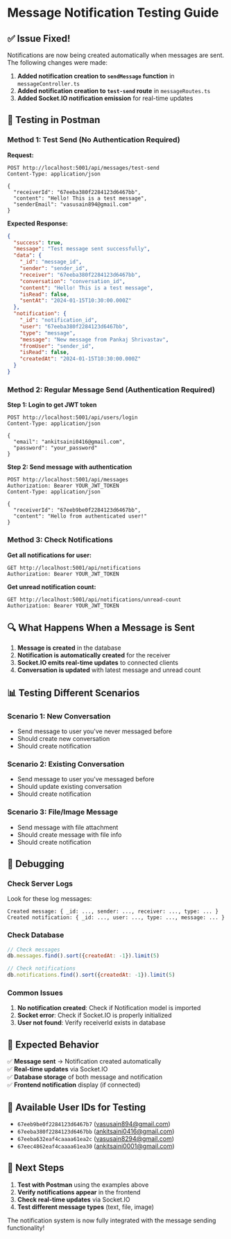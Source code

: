 # Message Notification Testing Guide

## ✅ **Issue Fixed!**

Notifications are now being created automatically when messages are sent. The following changes were made:

1. **Added notification creation to `sendMessage` function** in `messageController.ts`
2. **Added notification creation to `test-send` route** in `messageRoutes.ts`
3. **Added Socket.IO notification emission** for real-time updates

## 🧪 **Testing in Postman**

### **Method 1: Test Send (No Authentication Required)**

**Request:**
```http
POST http://localhost:5001/api/messages/test-send
Content-Type: application/json

{
  "receiverId": "67eeba380f2284123d6467bb",
  "content": "Hello! This is a test message",
  "senderEmail": "vasusain894@gmail.com"
}
```

**Expected Response:**
```json
{
  "success": true,
  "message": "Test message sent successfully",
  "data": {
    "_id": "message_id",
    "sender": "sender_id",
    "receiver": "67eeba380f2284123d6467bb",
    "conversation": "conversation_id",
    "content": "Hello! This is a test message",
    "isRead": false,
    "sentAt": "2024-01-15T10:30:00.000Z"
  },
  "notification": {
    "_id": "notification_id",
    "user": "67eeba380f2284123d6467bb",
    "type": "message",
    "message": "New message from Pankaj Shrivastav",
    "fromUser": "sender_id",
    "isRead": false,
    "createdAt": "2024-01-15T10:30:00.000Z"
  }
}
```

### **Method 2: Regular Message Send (Authentication Required)**

**Step 1: Login to get JWT token**
```http
POST http://localhost:5001/api/users/login
Content-Type: application/json

{
  "email": "ankitsaini0416@gmail.com",
  "password": "your_password"
}
```

**Step 2: Send message with authentication**
```http
POST http://localhost:5001/api/messages
Authorization: Bearer YOUR_JWT_TOKEN
Content-Type: application/json

{
  "receiverId": "67eeb9be0f2284123d6467bb",
  "content": "Hello from authenticated user!"
}
```

### **Method 3: Check Notifications**

**Get all notifications for user:**
```http
GET http://localhost:5001/api/notifications
Authorization: Bearer YOUR_JWT_TOKEN
```

**Get unread notification count:**
```http
GET http://localhost:5001/api/notifications/unread-count
Authorization: Bearer YOUR_JWT_TOKEN
```

## 🔍 **What Happens When a Message is Sent**

1. **Message is created** in the database
2. **Notification is automatically created** for the receiver
3. **Socket.IO emits real-time updates** to connected clients
4. **Conversation is updated** with latest message and unread count

## 📊 **Testing Different Scenarios**

### **Scenario 1: New Conversation**
- Send message to user you've never messaged before
- Should create new conversation
- Should create notification

### **Scenario 2: Existing Conversation**
- Send message to user you've messaged before
- Should update existing conversation
- Should create notification

### **Scenario 3: File/Image Message**
- Send message with file attachment
- Should create message with file info
- Should create notification

## 🐛 **Debugging**

### **Check Server Logs**
Look for these log messages:
```
Created message: { _id: ..., sender: ..., receiver: ..., type: ... }
Created notification: { _id: ..., user: ..., type: ..., message: ... }
```

### **Check Database**
```javascript
// Check messages
db.messages.find().sort({createdAt: -1}).limit(5)

// Check notifications
db.notifications.find().sort({createdAt: -1}).limit(5)
```

### **Common Issues**

1. **No notification created**: Check if Notification model is imported
2. **Socket error**: Check if Socket.IO is properly initialized
3. **User not found**: Verify receiverId exists in database

## 🎯 **Expected Behavior**

✅ **Message sent** → Notification created automatically  
✅ **Real-time updates** via Socket.IO  
✅ **Database storage** of both message and notification  
✅ **Frontend notification** display (if connected)  

## 📝 **Available User IDs for Testing**

- `67eeb9be0f2284123d6467b7` (vasusain894@gmail.com)
- `67eeba380f2284123d6467bb` (ankitsaini0416@gmail.com)
- `67eeba632eaf4caaaa61ea2c` (vasusain8294@gmail.com)
- `67eec4862eaf4caaaa61ea30` (ankitsaini0001@gmail.com)

## 🚀 **Next Steps**

1. **Test with Postman** using the examples above
2. **Verify notifications appear** in the frontend
3. **Check real-time updates** via Socket.IO
4. **Test different message types** (text, file, image)

The notification system is now fully integrated with the message sending functionality! 